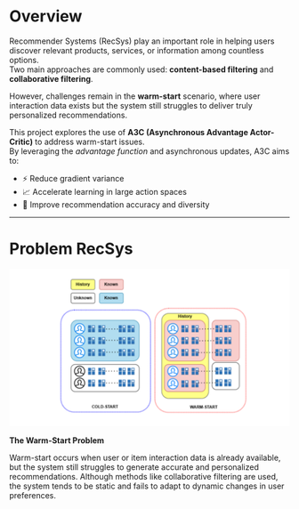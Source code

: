 # Overview
Recommender Systems (RecSys) play an important role in helping users discover relevant products, services, or information among countless options.  
Two main approaches are commonly used: **content-based filtering** and **collaborative filtering**.  

However, challenges remain in the **warm-start** scenario, where user interaction data exists but the system still struggles to deliver truly personalized recommendations.  

This project explores the use of **A3C (Asynchronous Advantage Actor-Critic)** to address warm-start issues.  
By leveraging the *advantage function* and asynchronous updates, A3C aims to:  

- ⚡ Reduce gradient variance  
- 📈 Accelerate learning in large action spaces  
- 🎯 Improve recommendation accuracy and diversity  
---
 
# Problem RecSys
<img src="Images/Recys Problem.png" alt="My Diagram" width="700"/>

**The Warm-Start Problem**

Warm-start occurs when user or item interaction data is already available, but the system still struggles to generate accurate and personalized recommendations. Although methods like collaborative filtering are used, the system tends to be static and fails to adapt to dynamic changes in user preferences.
